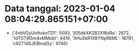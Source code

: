 # Data tanggal: 2023-01-04 08:04:29.865151+07:00

* {'4vbVGyUnlhxkoTD1': 5093, 'jl05dkXK2B2XWsRa': 2672, '1dTGTjR5m4xMMobl': 4419, 'XHuSkR1X8YNpR6ML': 18761, 'c92T1dSJEBInqISy': 9746}
